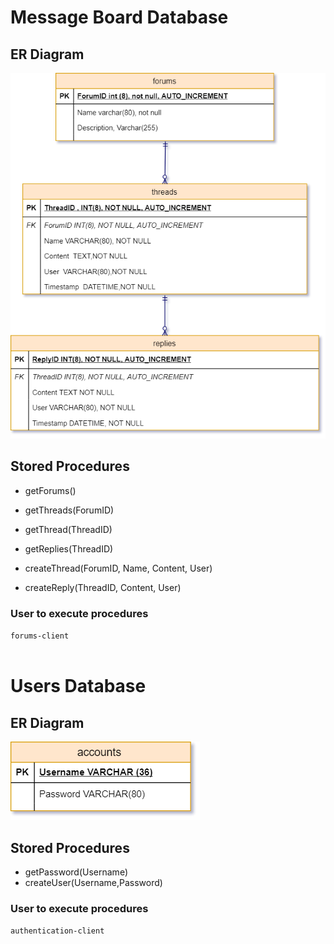 # Message Board Database
## ER Diagram
![messageBoard database ERD](https://raw.githubusercontent.com/ufa2/database-auth/master/MessageBoard_ERD.png)

## Stored Procedures

* getForums()
* getThreads(ForumID)
* getThread(ThreadID)
* getReplies(ThreadID)

* createThread(ForumID, Name, Content, User)
* createReply(ThreadID, Content, User)

### User to execute procedures
`forums-client`
<br/><br/>
# Users Database
## ER Diagram
![users database ERD](https://raw.githubusercontent.com/ufa2/database-auth/master/Users_ERD.png)

## Stored Procedures

* getPassword(Username)
* createUser(Username,Password)

### User to execute procedures
`authentication-client`
